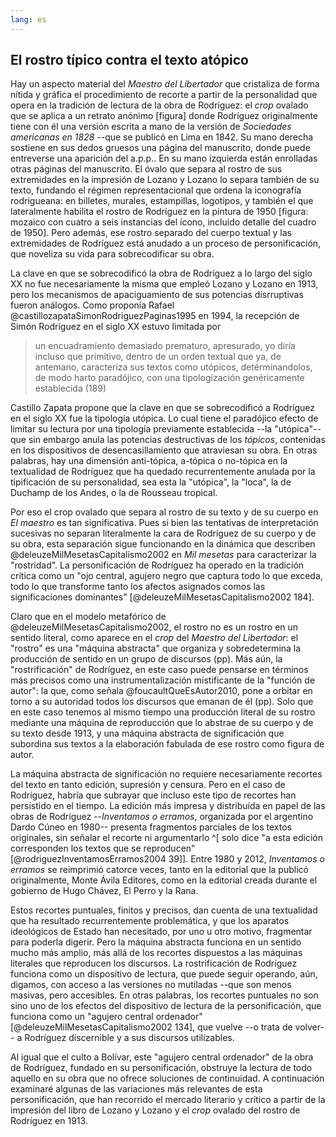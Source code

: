 ```yaml
---
lang: es
---
```


## El rostro típico contra el texto atópico

Hay un aspecto material del *Maestro del Libertador* que cristaliza de forma nítida y gráfica el procedimiento de recorte a partir de la personalidad que opera en la tradición de lectura de la obra de Rodríguez: el *crop* ovalado que se aplica a un retrato anónimo [figura] donde Rodríguez originalmente tiene con él una versión escrita a mano de la versión de *Sociedades americanas en 1828* --que se publicó en Lima en 1842. Su mano derecha sostiene en sus dedos gruesos una página del manuscrito, donde puede entreverse una aparición del a.p.p.. En su mano izquierda están enrolladas otras páginas del manuscrito. El óvalo que separa al rostro de sus extremidades en la impresión de Lozano y Lozano lo separa también de su texto, fundando el régimen representacional que ordena la iconografía rodrigueana: en billetes, murales, estampillas, logotipos, y también el que lateralmente habilita el rostro de Rodríguez en la pintura de 1950 [figura: mozaico con cuatro a seis instancias del ícono, incluido detalle del cuadro de 1950]. Pero además, ese rostro separado del cuerpo textual y las extremidades de Rodríguez está anudado a un proceso de personificación, que noveliza su vida para sobrecodificar su obra. 

La clave en que se sobrecodificó la obra de Rodríguez a lo largo del siglo XX no fue necesariamente la misma que empleó Lozano y Lozano en 1913, pero los mecanismos de apaciguamiento de sus potencias disrruptivas fueron análogos. Como proponía Rafael @castillozapataSimonRodriguezPaginas1995 en 1994, la recepción de Simón Rodríguez en el siglo XX estuvo limitada por 

>un encuadramiento demasiado prematuro, apresurado, yo diría incluso que primitivo, dentro de un orden textual que ya, de antemano, caracteriza sus textos como utópicos, detérminandolos, de modo harto paradójico, con una tipologización genéricamente establecida (189)

Castillo Zapata propone que la clave en que se sobrecodificó a Rodríguez en el siglo XX fue la tipología utópica. Lo cual tiene el paradójico efecto de limitar su lectura por una tipología previamente establecida --la "utópica"-- que sin embargo anula las potencias destructivas de los *tópicos*, contenidas en los dispositivos de desencasillamiento que atraviesan su obra. En otras palabras, hay una dimensión anti-tópica, a-tópica o no-tópica en la textualidad de Rodríguez que ha quedado recurrentemente anulada por la tipificación de su personalidad, sea esta la "utópica", la "loca", la de Duchamp de los Andes, o la de Rousseau tropical. 

Por eso el crop ovalado que separa al rostro de su texto y de su cuerpo en *El maestro* es tan significativa. Pues si bien las tentativas de interpretación sucesivas no separan literalmente la cara de Rodríguez de su cuerpo y de su obra, esta separación sigue funcionando en la dinámica que describen @deleuzeMilMesetasCapitalismo2002 en *Mil mesetas* para caracterizar la "rostridad". La personificación de Rodríguez ha operado en la tradición crítica como un "ojo central, agujero negro que captura todo lo que exceda, todo lo que transforme tanto los afectos asignados comos las significaciones dominantes" [@deleuzeMilMesetasCapitalismo2002 184]. 

Claro que en el modelo metafórico de @deleuzeMilMesetasCapitalismo2002, el rostro no es un rostro en un sentido literal, como aparece en el *crop* del *Maestro del Libertador*: el "rostro" es una "máquina abstracta" que organiza y sobredetermina la producción de sentido en un grupo de discursos (pp). Más aún, la "rostrificación" de Rodríguez, en este caso puede pensarse en términos más precisos  como una instrumentalización mistificante de la "función de autor": la que, como señala @foucaultQueEsAutor2010, pone a orbitar en torno a su autoridad todos los discursos que emanan de él (pp). Solo que en este caso tenemos al mismo tiempo una producción literal de su rostro mediante una máquina de reproducción que lo abstrae de su cuerpo y de su texto desde 1913, y una máquina abstracta de significación que subordina sus textos a la elaboración fabulada de ese rostro como figura de autor. 

La máquina abstracta de significación no requiere necesariamente recortes del texto en tanto edición, supresión y censura. Pero en el caso de Rodríguez, habría que subrayar que incluso este tipo de recortes han persistido en el tiempo. La edición más impresa y distribuída en papel de las obras de Rodríguez --*Inventamos o erramos*, organizada por el argentino Dardo Cúneo en 1980-- presenta fragmentos parciales de los textos originales, sin señalar el recorte ni argumentarlo ^[ solo dice "a esta edición corresponden los textos que se reproducen" [@rodriguezInventamosErramos2004 39]]. Entre 1980 y 2012, *Inventamos o erramos* se reimprimió catorce veces, tanto en la editorial que la publicó originalmente, Monte Ávila Editores, como en la editorial creada durante el gobierno de Hugo Chávez, El Perro y la Rana.

Estos recortes puntuales, finitos y precisos, dan cuenta de una textualidad que ha resultado recurrentemente problemática, y que los aparatos ideológicos de Estado han necesitado, por uno u otro motivo, fragmentar para poderla digerir. Pero la máquina abstracta funciona en un sentido mucho más amplio, más allá de los recortes dispuestos a las máquinas literales que reproducen los discursos. La rostrificación de Rodríguez funciona como un dispositivo de lectura, que puede seguir operando, aún, digamos, con acceso a las versiones no mutiladas --que son menos masivas, pero accesibles. En otras palabras, los recortes puntuales no son sino uno de los efectos del dispositivo de lectura de la personificación, que funciona como un "agujero central ordenador" [@deleuzeMilMesetasCapitalismo2002 134], que vuelve --o trata de volver-- a Rodríguez discernible y a sus discursos utilizables.

Al igual que el culto a Bolívar, este "agujero central ordenador" de la obra de Rodríguez, fundado en su personificación, obstruye la lectura de todo aquello en su obra que no ofrece soluciones de continuidad. A continuación examinaré algunas de las variaciones más relevantes de esta personificación, que han recorrido el mercado literario y crítico a partir de la impresión del libro de Lozano y Lozano y el *crop* ovalado del rostro de Rodríguez en 1913.